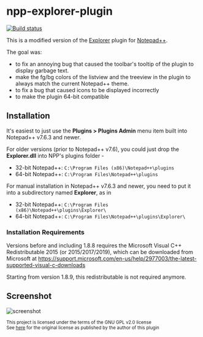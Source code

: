 # npp-explorer-plugin
[![Build status](https://ci.appveyor.com/api/projects/status/0wi7na0rng1k3df3?svg=true)](https://ci.appveyor.com/project/oviradoi/npp-explorer-plugin)

This is a modified version of the [Explorer] plugin for [Notepad++].

The goal was:
- to fix an annoying bug that caused the toolbar's tooltip of the plugin to display garbage text.
- make the fg/bg colors of the listview and the treeview in the plugin to always match the current Notepad++ theme.
- to fix a bug that caused icons to be displayed incorrectly
- to make the plugin 64-bit compatible

## Installation

It's easiest to just use the **Plugins > Plugins Admin** menu item built into Notepad++ v7.6.3 and newer.

For older versions (prior to Notepad++ v7.6), you could just drop the **Explorer.dll** into NPP's plugins folder -

* 32-bit Notepad++: `C:\Program Files (x86)\Notepad++\plugins`
* 64-bit Notepad++: `C:\Program Files\Notepad++\plugins`

For manual installation in Notepad++ v7.6.3 and newer, you need to put it into a subdirectory named **Explorer**, as in

* 32-bit Notepad++: `C:\Program Files (x86)\Notepad++\plugins\Explorer\`
* 64-bit Notepad++: `C:\Program Files\Notepad++\plugins\Explorer\`

### Installation Requirements

Versions before and including 1.8.8 requires the Microsoft Visual C++ Redistributable 2015 (or 2015/2017/2019), which can be downloaded from Microsoft at https://support.microsoft.com/en-us/help/2977003/the-latest-supported-visual-c-downloads

Starting from version 1.8.9, this redistributable is not required anymore.

## Screenshot
![screenshot]

<sub>This project is licensed under the terms of the GNU GPL v2.0 license<br/>
See [here][original] for the original license as published by the author of this plugin</sub>

[Explorer]: http://sourceforge.net/projects/npp-plugins/files/Explorer/
[Notepad++]: http://notepad-plus-plus.org/
[screenshot]: https://raw.githubusercontent.com/oviradoi/npp-explorer-plugin/master/images/screenshot.png "Screenshot"
[original]: https://github.com/oviradoi/npp-explorer-plugin/tree/master/Explorer
